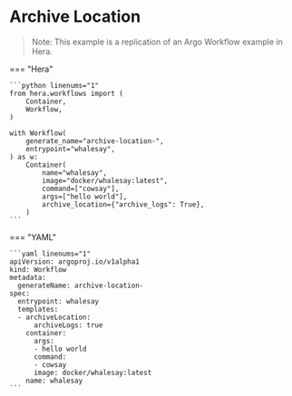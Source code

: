 # Archive Location

> Note: This example is a replication of an Argo Workflow example in Hera. 




=== "Hera"

    ```python linenums="1"
    from hera.workflows import (
        Container,
        Workflow,
    )

    with Workflow(
        generate_name="archive-location-",
        entrypoint="whalesay",
    ) as w:
        Container(
            name="whalesay",
            image="docker/whalesay:latest",
            command=["cowsay"],
            args=["hello world"],
            archive_location={"archive_logs": True},
        )
    ```

=== "YAML"

    ```yaml linenums="1"
    apiVersion: argoproj.io/v1alpha1
    kind: Workflow
    metadata:
      generateName: archive-location-
    spec:
      entrypoint: whalesay
      templates:
      - archiveLocation:
          archiveLogs: true
        container:
          args:
          - hello world
          command:
          - cowsay
          image: docker/whalesay:latest
        name: whalesay
    ```


